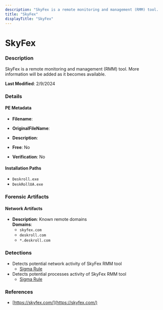 ```yaml
---
description: "SkyFex is a remote monitoring and management (RMM) tool. More information will be added as it becomes available."
title: "SkyFex"
displayTitle: "SkyFex"
---
```




# SkyFex


### Description

SkyFex is a remote monitoring and management (RMM) tool. More information will be added as it becomes available.



**Last Modified**: 2/9/2024

### Details


#### PE Metadata
- **Filename**: 
- **OriginalFileName**: 
- **Description**: 


- **Free**: No

- **Verification**: No




#### Installation Paths
- `Deskroll.exe`
- `DeskRollUA.exe`

### Forensic Artifacts




#### Network Artifacts
- **Description**: Known remote domains
<br/>**Domains**:
    - `skyfex.com`
    - `deskroll.com`
    - `*.deskroll.com`


### Detections
- Detects potential network activity of SkyFex RMM tool
  - [Sigma Rule](https://github.com/magicsword-io/LOLRMM/blob/main/detections/sigma/skyfex_network_sigma.yml)
- Detects potential processes activity of SkyFex RMM tool
  - [Sigma Rule](https://github.com/magicsword-io/LOLRMM/blob/main/detections/sigma/skyfex_processes_sigma.yml)

### References
- [https://skyfex.com/](https://skyfex.com/)


